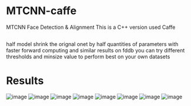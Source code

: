 # MTCNN-caffe
MTCNN Face Detection &amp; Alignment
This is a C++ version used Caffe
## 
half model shrink the orignal onet by half quantities of parameters with faster forward computing and similar results on fddb
you can try different thresholds and minsize value to  perform best on your own datasets
# Results
![image](https://github.com/blankWorld/MTCNN-caffe/raw/master/img/mtcnn-fddb.jpg)
![image](https://github.com/blankWorld/MTCNN-caffe/raw/master/img/_res_0_Parade_marchingband_1_364.jpg)
![image](https://github.com/blankWorld/MTCNN-caffe/raw/master/img/_res_0_Parade_marchingband_1_408.jpg)
![image](https://github.com/blankWorld/MTCNN-caffe/raw/master/img/_res_img_78.jpg)
![image](https://github.com/blankWorld/MTCNN-caffe/raw/master/img/_res_img_534.jpg)
![image](https://github.com/blankWorld/MTCNN-caffe/raw/master/img/_res_img_561.jpg)
![image](https://github.com/blankWorld/MTCNN-caffe/raw/master/img/_res_img_591.jpg)
![image](https://github.com/blankWorld/MTCNN-caffe/raw/master/img/_res_img_769.jpg)
